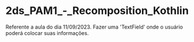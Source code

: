 # 2ds_PAM1_-_Recomposition_Kothlin
Referente a aula do dia 11/09/2023. Fazer uma 'TextField' onde o usuário poderá colocar suas informações.
